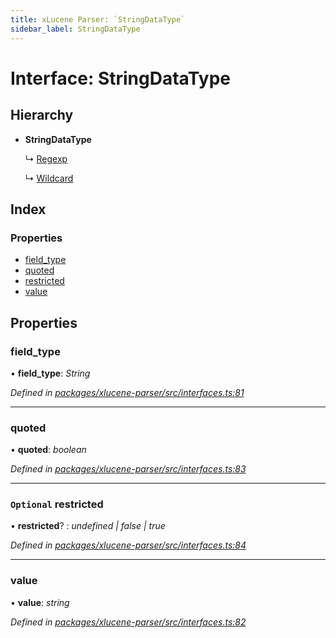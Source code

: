 ```yaml
---
title: xLucene Parser: `StringDataType`
sidebar_label: StringDataType
---
```


# Interface: StringDataType

## Hierarchy

* **StringDataType**

  ↳ [Regexp](regexp.md)

  ↳ [Wildcard](wildcard.md)

## Index

### Properties

* [field_type](stringdatatype.md#field_type)
* [quoted](stringdatatype.md#quoted)
* [restricted](stringdatatype.md#optional-restricted)
* [value](stringdatatype.md#value)

## Properties

###  field_type

• **field_type**: *String*

*Defined in [packages/xlucene-parser/src/interfaces.ts:81](https://github.com/terascope/teraslice/blob/f95bb5556/packages/xlucene-parser/src/interfaces.ts#L81)*

___

###  quoted

• **quoted**: *boolean*

*Defined in [packages/xlucene-parser/src/interfaces.ts:83](https://github.com/terascope/teraslice/blob/f95bb5556/packages/xlucene-parser/src/interfaces.ts#L83)*

___

### `Optional` restricted

• **restricted**? : *undefined | false | true*

*Defined in [packages/xlucene-parser/src/interfaces.ts:84](https://github.com/terascope/teraslice/blob/f95bb5556/packages/xlucene-parser/src/interfaces.ts#L84)*

___

###  value

• **value**: *string*

*Defined in [packages/xlucene-parser/src/interfaces.ts:82](https://github.com/terascope/teraslice/blob/f95bb5556/packages/xlucene-parser/src/interfaces.ts#L82)*
